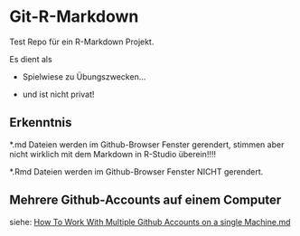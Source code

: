 # Git-R-Markdown

Test Repo für ein R-Markdown Projekt.

Es dient als

-   Spielwiese zu Übungszwecken...

-   und ist nicht privat!

## Erkenntnis

\*.md Dateien werden im Github-Browser Fenster gerendert, stimmen aber nicht wirklich mit dem Markdown in R-Studio überein!!!!

\*.Rmd Dateien werden im Github-Browser Fenster NICHT gerendert.

## Mehrere Github-Accounts auf einem Computer

siehe: [How To Work With Multiple Github Accounts on a single Machine.md](How%20To%20Work%20With%20Multiple%20Github%20Accounts%20on%20a%20single%20Machine.md)
